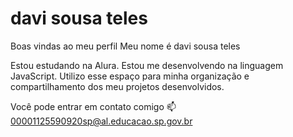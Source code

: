 # davi sousa teles
Boas vindas ao meu perfil Meu nome é davi sousa teles

Estou estudando na Alura.
Estou me desenvolvendo na linguagem JavaScript.
Utilizo esse espaço para minha organização e compartilhamento dos meu projetos desenvolvidos.

Você pode entrar em contato comigo 📫
00001125590920sp@al.educacao.sp.gov.br


